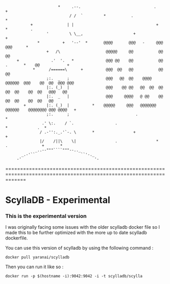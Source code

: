                            *     .--.                                .                +
                                / /  `         *           .                                        *
               +               | |                                    +          *          .
                      '         \ \__,                      +                       +
                  *          +   '--'  *       @@@@       @@@   -     @@@                @@@      *
                      +   /\                    @@@@@     @@           @@                 @@
         +              .'  '.   *              @@@ @@    @@           @@    .       *    @@            +
                *      /======\      +          @@@  @@   @@           @@                 @@
                      ;:.  _   ;                @@@   @@  @@    @@@@   @@@@@@  @@@    @@  @@  @@@ @@@
                      |:. (_)  |                @@@    @@ @@   @@  @@  @@   @@  @@    @@  @@   @@@   @@
                      |:.  _   |                @@@     @@@@   @ @@    @@   @@  @@    @@  @@   @@
            +         |:. (_)  |          *    @@@@@     @@@   @@@@@@@ @@@@@@    @@@@@@@@ @@@ @@@@   +
                      ;:.      ;                             .                                          *
                    .' \:.    / `.                  .                         *             .  *
                   / .-'':._.'`-. \       *                 +                       +
                   |/    /||\    \|                 .                 *     .               +       *
                 _..--"""````"""--.._
           _.-'``                    ``'-._
         -'                                '-
===================================================================================================================

# ScyllaDB - Experimental
### This is the experimental version

I was originally facing some issues with the older scylladb docker file so I made this to be further optimized with
the more up to date scylladb dockerfile.

You can use this version of scylladb by using the following command :

`docker pull yaranai/scylladb`

Then you can run it like so :

`docker run -p $(hostname -i):9042:9042 -i -t scylladb/scylla`
